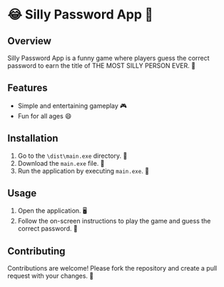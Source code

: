 # 😂 Silly Password App 🤪

## Overview
Silly Password App is a funny game where players guess the correct password to earn the title of THE MOST SILLY PERSON EVER. 🎉

## Features
- Simple and entertaining gameplay 🎮
- Fun for all ages 😄

## Installation
1. Go to the `\dist\main.exe` directory. 📂
2. Download the `main.exe` file. 💾
3. Run the application by executing `main.exe`. 🚀

## Usage
1. Open the application. 🖥️
2. Follow the on-screen instructions to play the game and guess the correct password. 🔑

## Contributing
Contributions are welcome! Please fork the repository and create a pull request with your changes. 🤝

